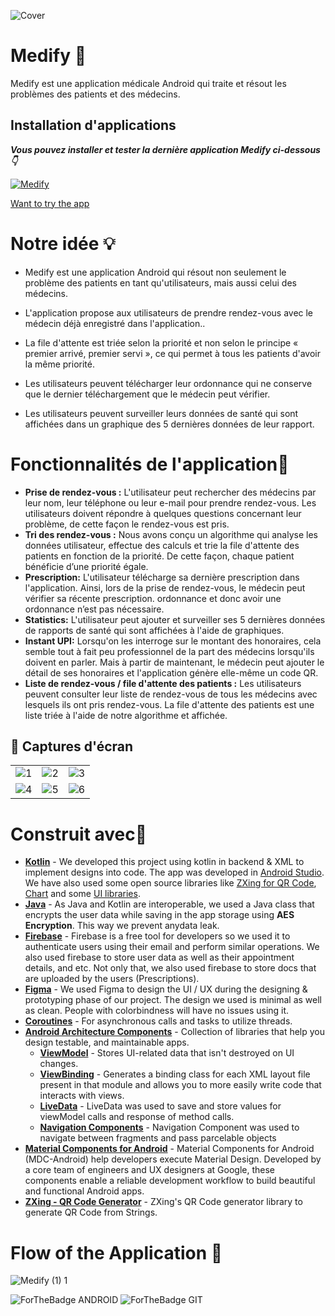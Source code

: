 ![Cover](https://github.com/aritra-tech/Medify/assets/62587060/7a8cbbf3-d1c9-4e2f-8a6b-fb480a0714d5)


# Medify 💊
Medify est une application médicale Android qui traite et résout les problèmes des patients et des médecins. 

## Installation d'applications

***Vous pouvez installer et tester la dernière application Medify ci-dessous 👇***

[![Medify](https://img.shields.io/badge/Medify✅-APK-red.svg?style=for-the-badge&logo=android)](https://github.com/aritra-tech/Medify/releases/tag/1.0.0)

[Want to try the app](https://appetize.io/app/oqjrqtjcckwae4lsnghggdonpi?device=pixel4&osVersion=11.0&scale=50)

# Notre idée 💡
- Medify est une application Android qui résout non seulement le problème des patients en tant qu'utilisateurs, mais aussi celui des médecins.

- L'application propose aux utilisateurs de prendre rendez-vous avec le médecin déjà enregistré dans l'application..

- La file d'attente est triée selon la priorité et non selon le principe « premier arrivé, premier servi », ce qui permet à tous les patients d'avoir la même priorité.

- Les utilisateurs peuvent télécharger leur ordonnance qui ne conserve que le dernier téléchargement que le médecin peut vérifier.

- Les utilisateurs peuvent surveiller leurs données de santé qui sont affichées dans un graphique des 5 dernières données de leur rapport.

# Fonctionnalités de l'application🎯

- <b>Prise de rendez-vous :</b> L'utilisateur peut rechercher des médecins par leur nom, leur téléphone ou leur e-mail pour prendre rendez-vous.
Les utilisateurs doivent répondre à quelques questions concernant leur problème, de cette façon le rendez-vous est pris.
- <b>Tri des rendez-vous :</b> Nous avons conçu un algorithme qui analyse les données utilisateur, effectue des calculs et trie la file d'attente des patients en fonction de la priorité. 
De cette façon, chaque patient bénéficie d’une priorité égale.
- <b>Prescription:</b> L'utilisateur télécharge sa dernière prescription dans l'application. Ainsi, lors de la prise de rendez-vous, le médecin peut vérifier sa récente prescription. 
ordonnance et donc avoir une ordonnance n’est pas nécessaire.
- <b>Statistics:</b> L'utilisateur peut ajouter et surveiller ses 5 dernières données de rapports de santé qui sont affichées à l'aide de graphiques.
- <b>Instant UPI:</b> Lorsqu'on les interroge sur le montant des honoraires, cela semble tout à fait peu professionnel de la part des médecins lorsqu'ils doivent en parler. 
Mais à partir de maintenant, le médecin peut ajouter le détail de ses honoraires et l'application génère elle-même un code QR.
- <b>Liste de rendez-vous / file d'attente des patients :</b> Les utilisateurs peuvent consulter leur liste de rendez-vous de tous les médecins avec lesquels ils ont pris rendez-vous. 
La file d'attente des patients est une liste triée à l'aide de notre algorithme et affichée. 

## 📸 Captures d'écran

|   |   |   |
|---|---|---|
| ![1](https://github.com/aritra-tech/Medify/assets/62587060/57983983-452f-40cc-a1e6-5bea3de252f6) | ![2](https://github.com/aritra-tech/Medify/assets/62587060/fe897a3e-7a73-497c-a15b-fc1ed4737625) | ![3](https://github.com/aritra-tech/Medify/assets/62587060/b095a832-e2ce-4748-8bb4-89f102f5853d)
| ![4](https://github.com/aritra-tech/Medify/assets/62587060/61f0a2c0-7499-4c33-b3aa-ebdc8fab2487) | ![5](https://github.com/aritra-tech/Medify/assets/62587060/9e4b7d0a-aa6a-4954-afef-257c80fd6487) | ![6](https://github.com/aritra-tech/Medify/assets/62587060/665ae932-e1ee-4dcb-8c83-b5a4ce74150f)


# Construit avec🔩

- <b>[Kotlin](https://kotlinlang.org/docs/android-overview.html)</b> - We developed this project using kotlin in backend & XML to implement designs into code.
The app was developed in [Android Studio](https://developer.android.com/studio). We have also used some open source libraries like [ZXing for QR Code](https://github.com/zxing/zxing), [Chart](https://github.com/majorkik/SparkLineLayout) and some [UI libraries](https://material.io/).
- <b>[Java](https://developer.android.com/guide)</b> - As Java and Kotlin are interoperable, we used a Java class that encrypts the user data while saving in the app storage using <b>AES Encryption</b>. This way we prevent anydata leak.
- <b>[Firebase](https://firebase.google.com/docs/android/setup)</b> - Firebase is a free tool for developers so we used it to authenticate users using their email and perform similar operations. We also used firebase to store user data as well as their appointment details, and etc.
Not only that, we also used firebase to store docs that are uploaded by the  users (Prescriptions).
- <b>[Figma](https://www.figma.com/)</b> - We used Figma to design the UI / UX during the designing & prototyping phase of our project.
The design we used is minimal as well as clean. People with colorbindness will have no issues using it.
- <b>[Coroutines](https://kotlinlang.org/docs/coroutines-overview.html)</b> - For asynchronous calls and tasks to utilize threads.
- <b>[Android Architecture Components](https://developer.android.com/topic/architecture)</b> - Collection of libraries that help you design testable, and maintainable apps.
  - <b>[ViewModel](https://developer.android.com/topic/libraries/architecture/viewmodel)</b> - Stores UI-related data that isn't destroyed on UI changes.
  - <b>[ViewBinding](https://developer.android.com/topic/libraries/view-binding)</b> - Generates a binding class for each XML layout file present in that module and allows you to more easily write code that interacts with views.
  - <b>[LiveData](https://developer.android.com/topic/libraries/architecture/livedata)</b> - LiveData was used to save and store values for viewModel calls and response of method calls.
  - <b>[Navigation Components](https://developer.android.com/guide/navigation/get-started)</b> - Navigation Component was used to navigate between fragments and pass parcelable objects
- <b>[Material Components for Android](https://github.com/material-components/material-components-android)</b> - Material Components for Android (MDC-Android) help developers execute Material Design. Developed by a core team of engineers and UX designers at Google, these components enable a reliable development workflow to build beautiful and functional Android apps.
- <b>[ZXing - QR Code Generator](https://github.com/zxing/zxing)</b> - ZXing's QR Code generator library to generate QR Code from Strings.


# Flow of the Application 🔧
![Medify (1) 1](https://user-images.githubusercontent.com/80090908/189736871-99886e3d-6c44-486b-8ee5-2dcc980526ad.png)

  

![ForTheBadge ANDROID](https://forthebadge.com/images/badges/built-for-android.svg)
![ForTheBadge GIT](https://forthebadge.com/images/badges/uses-git.svg)
